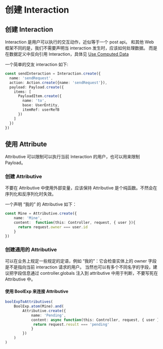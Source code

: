 # 创建 Interaction

## 创建 Interaction

Interaction 是用户可以执行的交互动作，近似等于一个 post api。
和其他 Web 框架不同的是，我们不需要声明当 interaction 发生时，应该如何处理数据。
而是在数据定义中反向引用 Interaction，具体见 [Use Computed Data](./UseComputedData.md)

一个简单的交友 interaction 如下:

```typescript
const sendInteraction = Interaction.create({
  name: 'sendRequest',
  action: Action.create({name: 'sendRequest'}),
  payload: Payload.create({
    items: [
      PayloadItem.create({
        name: 'to',
        base: UserEntity,
        itemRef: userRefB
      })
    ]
  })
})
```

## 使用 Attribute

Attributive 可以限制可以执行当前 Interaction 的用户，也可以用来限制 Payload。

### 创建 Attributive

不要在 Attributive 中使用外部变量，应该保持 Attributive 是个纯函数。不然会在序列化和反序列化时失效。

一个声明 “我的” 的 Attributive 如下：

```typescript
const Mine = Attributive.create({
    name: 'Mine',
    content:  function(this: Controller, request, { user }){
      return request.owner === user.id
    }
})
```

### 创建通用的 Attributive

可以在业务上规定一些规定的定语，例如 “我的”：它会检查实体上的 owner 字段是不是指向当前 interaction 请求的用户。
当然也可以有多个不同名字的字段，建议把字段信息通过 controller.globals 注入到 attributive 中用于判断，不要写死在 Attributive 中。

#### 使用 BoolExp 来连接 Attributive

```typescript
boolExpToAttributives(
    BoolExp.atom(Mine).and(
        Attributive.create({
            name: 'Pending',
            content: async function(this: Controller, request, { user }){
             return request.result === 'pending'
            }
        })
    )
)
```

